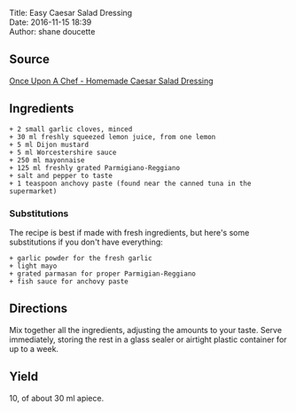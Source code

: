 Title: Easy Caesar Salad Dressing  
Date: 2016-11-15 18:39  
Author: shane doucette  


## Source
[Once Upon A Chef - Homemade Caesar Salad Dressing](http://www.onceuponachef.com/2010/08/caesar-salad-dressing.html)


## Ingredients
~~~~
+ 2 small garlic cloves, minced
+ 30 ml freshly squeezed lemon juice, from one lemon
+ 5 ml Dijon mustard
+ 5 ml Worcestershire sauce
+ 250 ml mayonnaise
+ 125 ml freshly grated Parmigiano-Reggiano
+ salt and pepper to taste
+ 1 teaspoon anchovy paste (found near the canned tuna in the supermarket)
~~~~

### Substitutions
The recipe is best if made with fresh ingredients, but here's some substitutions if you don't have everything:
~~~~
+ garlic powder for the fresh garlic
+ light mayo
+ grated parmasan for proper Parmigian-Reggiano
+ fish sauce for anchovy paste
~~~~


## Directions
Mix together all the ingredients, adjusting the amounts to your taste. Serve immediately, storing the rest in a glass sealer or airtight plastic container for up to a week.


## Yield
10, of about 30 ml apiece.
